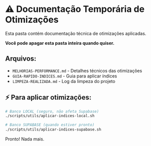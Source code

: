 # ⚠️ Documentação Temporária de Otimizações

Esta pasta contém documentação técnica de otimizações aplicadas.

**Você pode apagar esta pasta inteira quando quiser.**

## Arquivos:
- `MELHORIAS-PERFORMANCE.md` - Detalhes técnicos das otimizações
- `GUIA-RAPIDO-INDICES.md` - Guia para aplicar índices
- `LIMPEZA-REALIZADA.md` - Log da limpeza do projeto

## ⚡ Para aplicar otimizações:

```bash
# Banco LOCAL (seguro, não afeta Supabase)
./scripts/utils/aplicar-indices-local.sh

# Banco SUPABASE (quando estiver pronto)
./scripts/utils/aplicar-indices-supabase.sh
```

Pronto! Nada mais.
